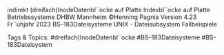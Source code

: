 indirekt
(dreifach)InodeDatenbl¨ocke
auf Platte
Indexbl¨ocke auf Platte
Betriebssysteme DHBW Mannheim ©Henning Pagnia Version 4.23 Fr¨uhjahr 2023 BS–183Dateisysteme UNIX - Dateisubsystem Fallbeispiele

   Tags & Topics:
   #dreifach)InodeDatenbl¨ocke
   #BS–183Dateisysteme
   #BS–183Dateisystem
